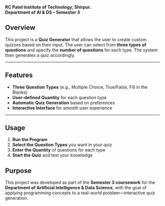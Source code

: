 
**RC Patel Institute of Technology, Shirpur.** <br>
**Department of AI & DS – Semester 3**

## **Overview**

This project is a **Quiz Generator** that allows the user to create custom quizzes based on their input. The user can select from **three types of questions** and specify the **number of questions** for each type. The system then generates a quiz accordingly.

---

## **Features**

* **Three Question Types** (e.g., Multiple Choice, True/False, Fill in the Blanks)
* **User-defined Quantity** for each question type
* **Automatic Quiz Generation** based on preferences
* **Interactive Interface** for smooth user experience

---

## **Usage**

1. **Run the Program**
2. **Select the Question Types** you want in your quiz
3. **Enter the Quantity** of questions for each type
4. **Start the Quiz** and test your knowledge

## **Purpose**

This project was developed as part of the **Semester 3 coursework** for the **Department of Artificial Intelligence & Data Science**, with the goal of applying programming concepts to a real-world problem—interactive quiz generation.
